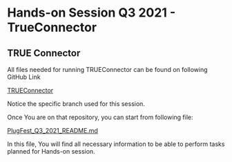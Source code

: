 # Hands-on Session Q3 2021 - TrueConnector

## TRUE Connector

All files needed for running TRUEConnector can be found on following GitHub Link

[TRUEConnector](https://github.com/International-Data-Spaces-Association/true-connector/tree/plugfest_q3_2021)

Notice the specific branch used for this session.

Once You are on that repository, you can start from following file:

[PlugFest_Q3_2021_README.md](https://github.com/International-Data-Spaces-Association/true-connector/tree/plugfest_q3_2021/PlugFest_Q3_2021_README.md)

In this file, You will find all necessary information to be able to perform tasks planned for Hands-on session.
